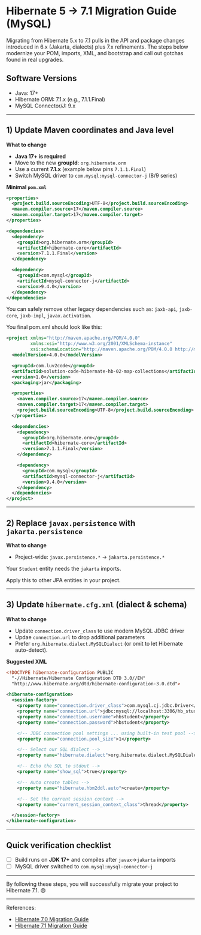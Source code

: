 # Hibernate 5 → 7.1 Migration Guide (MySQL)

Migrating from Hibernate 5.x to 7.1 pulls in the API and package changes introduced in 6.x (Jakarta, dialects) plus 7.x refinements. The steps below modernize your POM, imports, XML, and bootstrap and call out gotchas found in real upgrades.

## Software Versions
- Java: 17+
- Hibernate ORM: 7.1.x (e.g., 7.1.1.Final)
- MySQL Connector/J: 9.x

---

## 1) Update Maven coordinates and Java level

**What to change**

* **Java 17+ is required**
* Move to the new **groupId**: `org.hibernate.orm`
* Use a current **7.1.x** (example below pins `7.1.1.Final`)
* Switch MySQL driver to `com.mysql:mysql-connector-j` (8/9 series)

**Minimal `pom.xml`**

```xml
<properties>
  <project.build.sourceEncoding>UTF-8</project.build.sourceEncoding>
  <maven.compiler.source>17</maven.compiler.source>
  <maven.compiler.target>17</maven.compiler.target>
</properties>

<dependencies>
  <dependency>
    <groupId>org.hibernate.orm</groupId>
    <artifactId>hibernate-core</artifactId>
    <version>7.1.1.Final</version>
  </dependency>

  <dependency>
    <groupId>com.mysql</groupId>
    <artifactId>mysql-connector-j</artifactId>
    <version>9.4.0</version>
  </dependency>
</dependencies>
```

You can safely remove other legacy dependencies such as: `jaxb-api`, `jaxb-core`, `jaxb-impl`, `javax.activation`. 

You final pom.xml should look like this:

```xml
<project xmlns="http://maven.apache.org/POM/4.0.0"
         xmlns:xsi="http://www.w3.org/2001/XMLSchema-instance"
         xsi:schemaLocation="http://maven.apache.org/POM/4.0.0 http://maven.apache.org/xsd/maven-4.0.0.xsd">
  <modelVersion>4.0.0</modelVersion>

  <groupId>com.luv2code</groupId>
  <artifactId>solution-code-hibernate-hb-02-map-collections</artifactId>
  <version>1.0</version>
  <packaging>jar</packaging>

  <properties>
    <maven.compiler.source>17</maven.compiler.source>
    <maven.compiler.target>17</maven.compiler.target>
    <project.build.sourceEncoding>UTF-8</project.build.sourceEncoding>
  </properties>

  <dependencies>
    <dependency>
      <groupId>org.hibernate.orm</groupId>
      <artifactId>hibernate-core</artifactId>
      <version>7.1.1.Final</version>
    </dependency>

    <dependency>
      <groupId>com.mysql</groupId>
      <artifactId>mysql-connector-j</artifactId>
      <version>9.4.0</version>
    </dependency>
  </dependencies>
</project>
```


---

## 2) Replace `javax.persistence` with `jakarta.persistence`

**What to change**

* Project-wide: `javax.persistence.*` → `jakarta.persistence.*`

Your `Student` entity needs the `jakarta` imports.

Apply this to other JPA entities in your project.

---

## 3) Update `hibernate.cfg.xml` (dialect & schema)

**What to change**

* Update `connection.driver_class` to use modern MySQL JDBC driver
* Updae `connection.url` to drop additional parameters
* Prefer `org.hibernate.dialect.MySQLDialect` (or omit to let Hibernate auto-detect).

**Suggested XML**

```xml
<!DOCTYPE hibernate-configuration PUBLIC
  "-//Hibernate/Hibernate Configuration DTD 3.0//EN"
  "http://www.hibernate.org/dtd/hibernate-configuration-3.0.dtd">

<hibernate-configuration>
  <session-factory>
    <property name="connection.driver_class">com.mysql.cj.jdbc.Driver</property>
    <property name="connection.url">jdbc:mysql://localhost:3306/hb_student_tracker</property>
    <property name="connection.username">hbstudent</property>
    <property name="connection.password">hbstudent</property>

    <!-- JDBC connection pool settings ... using built-in test pool -->
    <property name="connection.pool_size">1</property>

    <!-- Select our SQL dialect -->
    <property name="hibernate.dialect">org.hibernate.dialect.MySQLDialect</property>

    <!-- Echo the SQL to stdout -->
    <property name="show_sql">true</property>

    <!-- Auto create tables -->
    <property name="hibernate.hbm2ddl.auto">create</property>

    <!-- Set the current session context -->
    <property name="current_session_context_class">thread</property>

  </session-factory>
</hibernate-configuration>
```

---

## Quick verification checklist

* [ ] Build runs on **JDK 17+** and compiles after `javax`→`jakarta` imports
* [ ] MySQL driver switched to `com.mysql:mysql-connector-j`

---

By following these steps, you will successfully migrate your project to Hibernate 7.1. :smile:

---

References:
* [Hibernate 7.0 Migration Guide](https://docs.jboss.org/hibernate/orm/7.0/migration-guide/migration-guide.html)
* [Hibernate 7.1 Migration Guide](https://docs.jboss.org/hibernate/orm/7.1/migration-guide/migration-guide.html) 